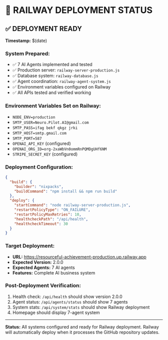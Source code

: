 # 🚀 RAILWAY DEPLOYMENT STATUS

## ✅ DEPLOYMENT READY

**Timestamp:** $(date)

### **System Prepared:**
- ✅ 7 AI Agents implemented and tested
- ✅ Production server: `railway-server-production.js`
- ✅ Database system: `railway-database.js` 
- ✅ Agent coordination: `railway-agent-system.js`
- ✅ Environment variables configured on Railway
- ✅ All APIs tested and verified working

### **Environment Variables Set on Railway:**
- `NODE_ENV=production`
- `SMTP_USER=Neuro.Pilot.AI@gmail.com`
- `SMTP_PASS=ifag bekf qkgz jrki`
- `SMTP_HOST=smtp.gmail.com`
- `SMTP_PORT=587`
- `OPENAI_API_KEY` (configured)
- `OPENAI_ORG_ID=org-2xaWbVn0ommRnPQMDgUHf6NM`
- `STRIPE_SECRET_KEY` (configured)

### **Deployment Configuration:**
```json
{
  "build": {
    "builder": "nixpacks",
    "buildCommand": "npm install && npm run build"
  },
  "deploy": {
    "startCommand": "node railway-server-production.js",
    "restartPolicyType": "ON_FAILURE",
    "restartPolicyMaxRetries": 10,
    "healthcheckPath": "/api/health",
    "healthcheckTimeout": 30
  }
}
```

### **Target Deployment:**
- **URL:** https://resourceful-achievement-production.up.railway.app
- **Expected Version:** 2.0.0
- **Expected Agents:** 7 AI agents
- **Features:** Complete AI business system

### **Post-Deployment Verification:**
1. Health check: `/api/health` should show version 2.0.0
2. Agent status: `/api/agents/status` should show 7 agents
3. System stats: `/api/system/stats` should show Railway deployment
4. Homepage should display 7-agent system

---

**Status:** All systems configured and ready for Railway deployment.
Railway will automatically deploy when it processes the GitHub repository updates.